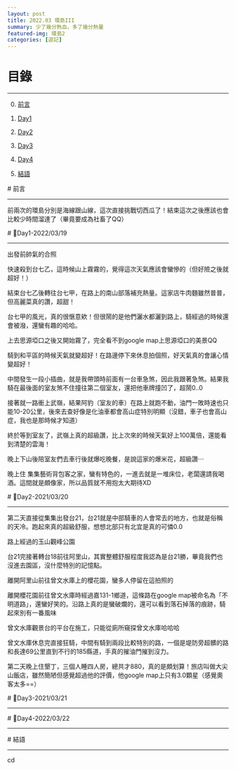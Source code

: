 ```yaml
---
layout: post
title: 2022.03 環島III
summary: 少了幾分熱血，多了幾分熱量
featured-img: 環島2
categories: [遊記]
---
```


# 目錄

***

0. [前言](#前言)

1. [Day1](#Day1)

2. [Day2](#Day2)

3. [Day3](#Day3)

4. [Day4](#Day4)

5. [結語](#結語)



<a name="前言"/>
# 前言

***

前兩次的環島分別是海線跟山線，這次直接挑戰切西瓜了！結束這次之後應該也會比較少時間溜達了（畢竟要成為社畜了QQ）


<a name="Day1"/>
# 📍Day1-2022/03/19

***

出發前帥氣的合照

快速殺到台七乙，這時候山上霧霧的，覺得這次天氣應該會蠻慘的（但好險之後就超好！）

結束台七乙後轉往台七甲，在路上的南山部落補充熱量。這家店牛肉麵雖然普普，但高麗菜真的讚，超甜！

台七甲的風光，真的很愜意欸！但很鬧的是他們灑水都灑到路上，騎經過的時候還會被潑，還蠻有趣的哈哈。

上去思源埡口之後又開始霧了，完全看不到google map上思源埡口的美景QQ

騎到和平區的時候天氣就變超好！在路邊停下來休息拍個照，好天氣真的會讓心情變超好！

中間發生一段小插曲，就是我帶頭時前面有一台車急煞，因此我跟著急煞。結果我騎在最後面的室友煞不住撞往第二個室友，還把他車牌撞凹了，超鬧0..0

接著就一路衝上武嶺，結果阿豹（室友的車）在路上就跑不動，油門一敗時速也只能10-20公里，後來去查好像是化油車都會高山症特別明顯（沒錯，車子也會高山症，我也是那時候才知道）

終於等到室友了，武嶺上真的超級讚，比上次來的時候天氣好上100萬倍，還能看到清楚的雲海！

晚上下山後陪室友們去車行後就爆吃晚餐，是說這家的爆米花，超級讚⋯

晚上住 集集藝術背包客之家，蠻有特色的，一進去就是一堆床位，老闆還請我喝酒。這間就是頗像家，所以品質就不用抱太大期待XD

<a name="Day2"/>
# 📍Day2-2021/03/20

***

第二天直接從集集出發台21，台21就是中部騎車的人會常去的地方，也就是俗稱的天冷。跑起來真的超級舒服，想想北部只有北宜是真的可憐0.0

路上經過的玉山觀峰公園

台21完接著轉台18前往阿里山，其實整體舒服程度我認為是台21勝，畢竟我們也沒進去園區，沒什麼特別的記憶點。

離開阿里山前往曾文水庫上的櫻花園，蠻多人停留在這拍照的

離開櫻花園前往曾文水庫時經過嘉131-1鄉道，這條路在google map被命名為「不明道路」，還蠻好笑的。沿路上真的是蠻破爛的，還可以看到落石掉落的痕跡，騎起來別有一番風味

曾文水庫觀景台的平台在施工，只能從廁所窺探曾文水庫哈哈哈

曾文水庫休息完直接狂騎，中間有騎到兩段比較特別的路，一個是堤防旁超髒的路和長達69公里直到不行的185縣道，手真的摧油門摧到沒力。

第二天晚上住墾丁，三個人睡四人房，總共才880，真的是頗划算！旅店叫做大尖山飯店，雖然簡陋但感覺超過他的評價，他google map上只有3.0顆星（感覺奧客太多==）

<a name="Day3"/>
# 📍Day3-2021/03/21

***



<a name="Day4"/>
# 📍Day4-2022/03/22

***



<a name="結語"/>
# 結語

***

cd



          
                        
